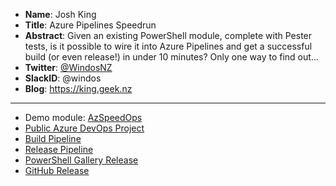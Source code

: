 * **Name**: Josh King
* **Title**: Azure Pipelines Speedrun
* **Abstract**: Given an existing PowerShell module, complete with Pester tests, is it possible to wire it into Azure Pipelines and get a successful build (or even release!) in under 10 minutes? Only one way to find out...
* **Twitter**: [@WindosNZ](https://twitter.com/WindosNZ)
* **SlackID**: @windos
* **Blog**: https://king.geek.nz

-----

* Demo module: [AzSpeedOps](https://github.com/Windos/AzSpeedOps)
* [Public Azure DevOps Project](https://dev.azure.com/windosnz/AzSpeedOps)
* [Build Pipeline](https://dev.azure.com/windosnz/AzSpeedOps/_build?definitionId=6)
* [Release Pipeline](https://dev.azure.com/windosnz/AzSpeedOps/_release?definitionId=1)
* [PowerShell Gallery Release](https://www.powershellgallery.com/packages/AzSpeedOps/0.0.1)
* [GitHub Release](https://github.com/Windos/AzSpeedOps/releases/tag/v0.0.1)
